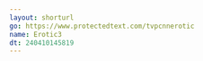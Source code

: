 ```yaml
---
layout: shorturl
go: https://www.protectedtext.com/tvpcnnerotic
name: Erotic3
dt: 240410145819
---
```

